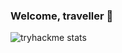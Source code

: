 ### Welcome, traveller 👋

![tryhackme stats](https://raw.githubusercontent.com/aeskerminen/aeskerminen/master/assets/thm_propic.png)
